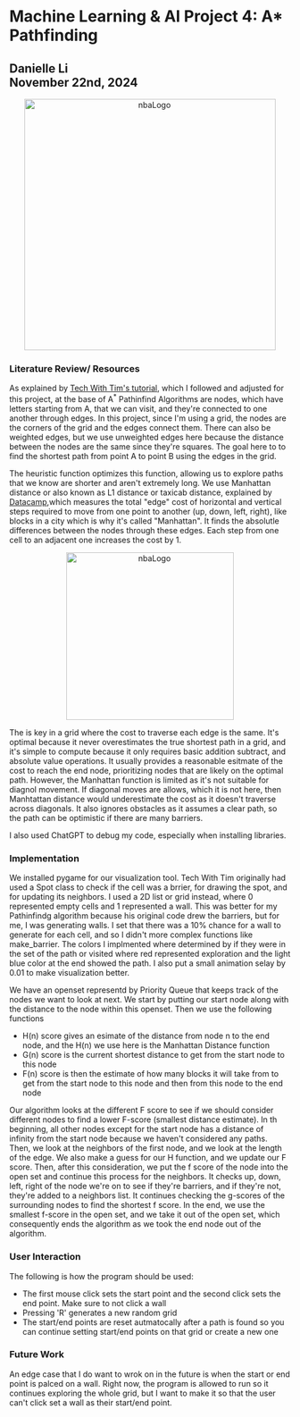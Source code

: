 # Machine Learning & AI Project 4: A* Pathfinding
## Danielle Li<br />November 22nd, 2024
<div align="center">
  <img width="450" alt="nbaLogo" src="https://github.com/user-attachments/assets/c5dbf1cf-d41c-473b-8682-8b880bf427ff">
</div>

### Literature Review/ Resources
As explained by [Tech With Tim's tutorial](https://www.youtube.com/watch?v=JtiK0DOeI4A&t=3846s), which I followed and adjusted for this project, at the base of A<sup>*</sup> Pathinfind Algorithms are nodes, which have letters starting from A, that we can visit, and they're connected to one another through edges. In this project, since I'm using a grid, the nodes are the corners of the grid and the edges connect them. There can also be weighted edges, but we use unweighted edges here because the distance between the nodes are the same since they're squares. The goal here to to find the shortest path from point A to point B using the edges in the grid. 

The heuristic function optimizes this function, allowing us to explore paths that we know are shorter and aren't extremely long. We use Manhattan distance or also known as L1 distance or taxicab distance, explained by [Datacamp](https://www.datacamp.com/tutorial/manhattan-distance),which measures the total "edge" cost of horizontal and vertical steps required to move from one point to another (up, down, left, right), like blocks in a city which is why it's called "Manhattan". It finds the absolutle differences between the nodes through these edges. Each step from one cell to an adjacent one increases the cost by 1.

<div align="center">
  <img width="300" alt="nbaLogo" src="https://github.com/user-attachments/assets/ce232c3e-9474-4054-a9d5-a717c83d1fec">
</div>

The is key in a grid where the cost to traverse each edge is the same. It's optimal because it never overestimates the true shortest path in a grid, and it's simple to compute because it only requires basic addition subtract, and absolute value operations. It usually provides a reasonable esitmate of the cost to reach the end node, prioritizing nodes that are likely on the optimal path. However, the Manhattan function is limited as it's not suitable for diagnol movement. If diagonal moves are allows, which it is not here, then Manhtattan distance would underestimate the cost as it doesn't traverse across diagonals. It also ignores obstacles as it assumes a clear path, so the path can be optimistic if there are many barriers.

I also used ChatGPT to debug my code, especially when installing libraries.

### Implementation
We installed pygame for our visualization tool. Tech With Tim originally had used a Spot class to check if the cell was a brrier, for drawing the spot, and for updating its neighbors. I used a 2D list or grid instead, where 0 represented empty cells and 1 represented a wall. This was better for my Pathinfindg algorithm because his original code drew the barriers, but for me, I was generating walls. I set that there was a 10% chance for a wall to generate for each cell, and so I didn't more complex functions like make_barrier. The colors I implmented where determined by if they were in the set of the path or visited where red represented exploration and the light blue color at the end showed the path. I also put a small animation selay by 0.01 to make visualization better.

We have an openset representd by  Priority Queue that keeps track of the nodes we want to look at next. We start by putting our start node along with the distance to the node within this openset. Then we use the following functions
* H(n) score gives an esimate of the distance from node n to the end node, and the H(n) we use here is the Manhattan Distance function
* G(n) score is the current shortest distance to get from the start node to this node
* F(n) score is then the estimate of how many blocks it will take from to get from the start node to this node and then from this node to the end node
  
Our algorithm looks at the different F score to see if we should consider different nodes to find a lower F-score (smallest distance estimate). In th beginning, all other nodes except for the start node has a distance of infinity from the start node because we haven't considered any paths. Then, we look at the neighbors of the first node, and we look at the length of the edge. We also make a guess for our H function, and we update our F score. Then, after this consideration, we put the f score of the node into the open set and continue this process for the neighbors. It checks up, down, left, right of the node we're on to see if they're barriers, and if they're not, they're added to a neighbors list. It continues checking the g-scores of the surrounding nodes to find the shortest f score. In the end, we use the smallest f-score in the open set, and we take it out of the open set, which consequently ends the algorithm as we took the end node out of the algorithm.

### User Interaction
The following is how the program should be used:
* The first mouse click sets the start point and the second click sets the end point. Make sure to not click a wall
* Pressing 'R' generates a new random grid
* The start/end points are reset autmatocally after a path is found so you can continue setting start/end points on that grid or create a new one

### Future Work
An edge case that I do want to wrok on in the future is when the start or end point is palced on a wall. Right now, the program is allowed to run so it continues exploring the whole grid, but I want to make it so that the user can't click set a wall as their start/end point.


